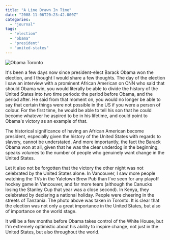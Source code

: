 ```yaml
---
title: "A Line Drawn In Time"
date: "2008-11-06T20:23:42.000Z"
categories: 
  - "journal"
tags: 
  - "election"
  - "obama"
  - "president"
  - "united-states"
---
```


![Obama Toronto](http://farm4.static.flickr.com/3239/3004160091_3511555981.jpg?v=0)

It's been a few days now since president-elect Barack Obama won the election, and I thought I would share a few thoughts. The day of the election I saw an interview with a prominent African American on CNN who said that should Obama win, you would literally be able to divide the history of the United States into two time periods: the period before Obama, and the period after. He said from that moment on, you would no longer be able to say that certain things were not possible in the US if you were a person of colour. For the first time, he would be able to tell his son that he could become whatever he aspired to be in his lifetime, and could point to Obama's victory as an example of that.

The historical significance of having an African American become president, especially given the history of the United States with regards to slavery, cannot be understated. And more importantly, the fact the Barack Obama won at all, given that he was the clear underdog in the beginning, speaks volumes to the number of people who genuinely want change in the United States.

Let it also not be forgotten that the victory the other night was not celebrated by the United States alone. In Vancouver, I saw more people watching the TVs in the Yaletown Brew Pub than I've seen for any playoff hockey game in Vancouver, and far more tears (although the Canucks losing the Stanley Cup that year was a close second). In Kenya, they celebrated by declaring a national holiday. People were cheering in the streets of Tanzania. The photo above was taken in Toronto. It is clear that the election was not only a great importance in the United States, but also of importance on the world stage.

It will be a few months before Obama takes control of the White House, but I'm extremely optimistic about his ability to inspire change, not just in the United States, but also throughout the world.
